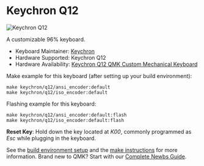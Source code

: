 # Keychron Q12

![Keychron Q12](https://i.imgur.com/MiuqHFj.jpg)

A customizable 96% keyboard.

* Keyboard Maintainer: [Keychron](https://github.com/keychron)
* Hardware Supported: Keychron Q12
* Hardware Availability: [Keychron Q12 QMK Custom Mechanical Keyboard](https://www.keychron.com/products/keychron-q12-qmk-custom-mechanical-keyboard)

Make example for this keyboard (after setting up your build environment):

    make keychron/q12/ansi_encoder:default
    make keychron/q12/iso_encoder:default

Flashing example for this keyboard:

    make keychron/q12/ansi_encoder:default:flash
    make keychron/q12/iso_encoder:default:flash

**Reset Key**: Hold down the key located at *K00*, commonly programmed as *Esc* while plugging in the keyboard.

See the [build environment setup](https://docs.qmk.fm/#/getting_started_build_tools) and the [make instructions](https://docs.qmk.fm/#/getting_started_make_guide) for more information. Brand new to QMK? Start with our [Complete Newbs Guide](https://docs.qmk.fm/#/newbs).
